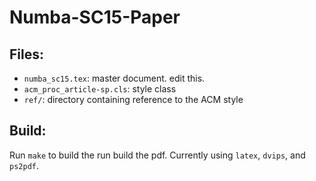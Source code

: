 # Numba-SC15-Paper

## Files:

* `numba_sc15.tex`: master document. edit this.
* `acm_proc_article-sp.cls`: style class
* `ref/`: directory containing reference to the ACM style

## Build:

Run `make` to build the run build the pdf.
Currently using `latex`, `dvips`, and `ps2pdf`.

